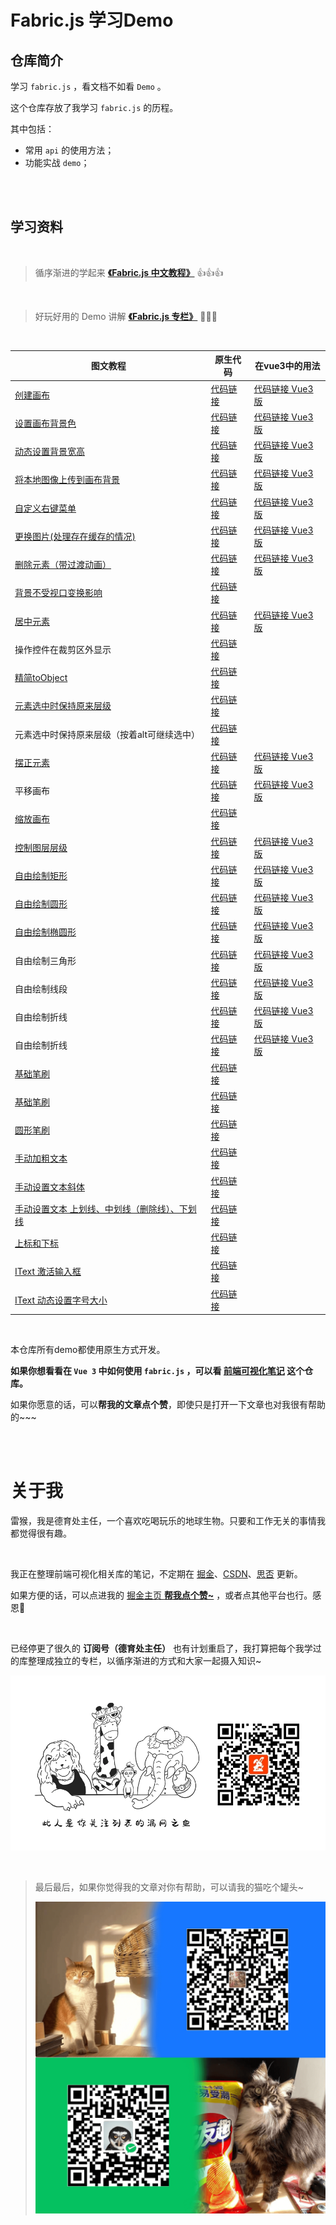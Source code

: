 # Fabric.js 学习Demo

## 仓库简介

学习 `fabric.js` ，看文档不如看 `Demo` 。

这个仓库存放了我学习 `fabric.js` 的历程。

其中包括：
- 常用 `api` 的使用方法；
- 功能实战 `demo`；

<br><br>

## 学习资料

<br>

> 循序渐进的学起来 **[《Fabric.js 中文教程》](https://k21vin.gitee.io/fabric-js-doc)** 👍👍👍

<br>


> 好玩好用的 Demo 讲解 **[《Fabric.js 专栏》](https://juejin.cn/column/7050370347324932132)** 🦄🦄🦄

<br>

| 图文教程 | 原生代码 | 在vue3中的用法 |
|---|---|---|
| [创建画布](https://juejin.cn/post/7026941253845516324#heading-13) | [代码链接](https://gitee.com/k21vin/fabricjs-demo/blob/master/tutorial/Canvas/newCanvas.html) | [代码链接 Vue3版](https://gitee.com/k21vin/front-end-data-visualization/blob/master/src/views/FabricJS/Basic/pages/Stated/Stated.vue) |
| [设置画布背景色](https://juejin.cn/post/7026941253845516324#heading-20) | [代码链接](https://gitee.com/k21vin/fabricjs-demo/blob/master/tutorial/Canvas/backgroundColor.html) | [代码链接 Vue3版](https://gitee.com/k21vin/front-end-data-visualization/blob/master/src/views/FabricJS/Basic/pages/Stated/Stated.vue) |
| [动态设置背景宽高](https://juejin.cn/post/7053049468601499684) | [代码链接](https://gitee.com/k21vin/fabricjs-demo/blob/master/demos/UploadImg/index.html) | [代码链接 Vue3版](https://gitee.com/k21vin/front-end-data-visualization/blob/master/src/views/FabricJS/Basic/pages/SetCanvasWH/SetCanvasWH.vue) |
| [将本地图像上传到画布背景](https://juejin.cn/post/7055201274693681160) | [代码链接](https://gitee.com/k21vin/fabricjs-demo/blob/master/tutorial/Canvas/setWH.html) | [代码链接 Vue3版](https://gitee.com/k21vin/front-end-data-visualization/blob/master/src/views/FabricJS/Demo/pages/UploadImg/UploadImg.vue) |
| [自定义右键菜单](https://juejin.cn/post/7051373700209180679) | [代码链接](https://gitee.com/k21vin/fabricjs-demo/blob/master/demos/ContextMenu/index.html) | [代码链接 Vue3版](https://gitee.com/k21vin/front-end-data-visualization/blob/master/src/views/FabricJS/Demo/pages/ContextMenu/ContextMenu.vue) |
| [更换图片(处理存在缓存的情况)](https://juejin.cn/post/7052719026874613773) | [代码链接](https://gitee.com/k21vin/fabricjs-demo/blob/master/demos/changeImage/index.html) | [代码链接 Vue3版](https://gitee.com/k21vin/front-end-data-visualization/blob/master/src/views/FabricJS/Demo/pages/ChangeImage/ChangeImage.vue) |
| [删除元素（带过渡动画）](https://juejin.cn/post/7056599707094614024) | [代码链接](https://gitee.com/k21vin/fabricjs-demo/blob/master/tutorial/Canvas/remove.html) | [代码链接 Vue3版](https://gitee.com/k21vin/front-end-data-visualization/blob/master/src/views/FabricJS/Basic/pages/RemoveObj/RemoveObj.vue) |
| [背景不受视口变换影响](https://juejin.cn/post/7105789686395699230) | [代码链接](https://gitee.com/k21vin/fabricjs-demo/blob/master/tutorial/Canvas/backgroundVpt.html) |  |
| [居中元素](https://juejin.cn/post/7105418456484282404) | [代码链接](https://gitee.com/k21vin/fabricjs-demo/blob/master/tutorial/Canvas/centerObject.html) | [代码链接 Vue3版](https://gitee.com/k21vin/front-end-data-visualization/blob/master/src/views/FabricJS/Basic/pages/CenterObject/CenterObject.vue) |
| 操作控件在裁剪区外显示 | [代码链接](https://gitee.com/k21vin/fabricjs-demo/blob/master/tutorial/Canvas/controlsAboveOverlay.html) |  |
| [精简toObject](https://juejin.cn/post/7106159817361719304) | [代码链接](https://gitee.com/k21vin/fabricjs-demo/blob/master/tutorial/Canvas/includeDefaultValues.html) |  |
| [元素选中时保持原来层级](https://juejin.cn/post/7106530593986314253) | [代码链接](https://gitee.com/k21vin/fabricjs-demo/blob/master/tutorial/Canvas/preserveObjectStacking.html) |  |
| 元素选中时保持原来层级（按着alt可继续选中） | [代码链接](https://gitee.com/k21vin/fabricjs-demo/blob/master/tutorial/Canvas/altSelectionKey.html) |  |
| [摆正元素](https://juejin.cn/post/7057392358391808008) | [代码链接](https://gitee.com/k21vin/fabricjs-demo/blob/master/tutorial/Canvas/straightenObject.html) | [代码链接 Vue3版](https://gitee.com/k21vin/front-end-data-visualization/blob/master/src/views/FabricJS/Basic/pages/StraightenObject/StraightenObject.vue) |
| 平移画布 | [代码链接](https://gitee.com/k21vin/fabricjs-demo/blob/master/tutorial/Canvas/absolutePan.html) | [代码链接 Vue3版](https://gitee.com/k21vin/front-end-data-visualization/blob/master/src/views/FabricJS/Basic/pages/AbsolutePan/AbsolutePan.vue) |
| [缩放画布](https://juejin.cn/post/7105046849362329608) | [代码链接](https://gitee.com/k21vin/fabricjs-demo/blob/master/tutorial/Canvas/%E6%BB%9A%E8%BD%AE%E7%BC%A9%E6%94%BE%E7%94%BB%E5%B8%83.html) |  |
| [控制图层层级](https://juejin.cn/post/7111191499932434439) | [代码链接](https://gitee.com/k21vin/fabricjs-demo/blob/master/tutorial/Canvas/moveTo.html) | [代码链接 Vue3版](https://gitee.com/k21vin/front-end-data-visualization/blob/master/src/views/FabricJS/Basic/pages/MoveTo/MoveTo.vue) |
| [自由绘制矩形](https://juejin.cn/post/7058093223566114847) | [代码链接](https://gitee.com/k21vin/fabricjs-demo/blob/master/demos/FreeDrawing/createRect.html) | [代码链接 Vue3版](https://gitee.com/k21vin/front-end-data-visualization/blob/master/src/views/FabricJS/Demo/pages/CreateRect/CreateRect.vue) |
| [自由绘制圆形](https://juejin.cn/post/7061277449652273165) | [代码链接](https://gitee.com/k21vin/fabricjs-demo/blob/master/demos/FreeDrawing/createCircle.html) | [代码链接 Vue3版](https://gitee.com/k21vin/front-end-data-visualization/blob/master/src/views/FabricJS/Demo/pages/CreateCircle/CreateCircle.vue) |
| [自由绘制椭圆形](https://juejin.cn/post/7101906776202838024) | [代码链接](https://gitee.com/k21vin/fabricjs-demo/blob/master/demos/FreeDrawing/createEllipse.html) | [代码链接 Vue3版](https://gitee.com/k21vin/front-end-data-visualization/blob/master/src/views/FabricJS/Demo/pages/CreateEllipse/CreateEllipse.vue) |
| 自由绘制三角形 | [代码链接](https://gitee.com/k21vin/fabricjs-demo/blob/master/demos/FreeDrawing/createTriangle.html) | [代码链接 Vue3版](https://gitee.com/k21vin/front-end-data-visualization/blob/master/src/views/FabricJS/Demo/pages/CreateTriangle/CreateTriangle.vue) |
| 自由绘制线段 | [代码链接](https://gitee.com/k21vin/fabricjs-demo/blob/master/demos/FreeDrawing/createLine.html) | [代码链接 Vue3版](https://gitee.com/k21vin/front-end-data-visualization/blob/master/src/views/FabricJS/Demo/pages/CreateLine/CreateLine.vue) |
| 自由绘制折线 | [代码链接](https://gitee.com/k21vin/fabricjs-demo/blob/master/demos/FreeDrawing/createPolyline.html) | [代码链接 Vue3版](https://gitee.com/k21vin/front-end-data-visualization/blob/master/src/views/FabricJS/Demo/pages/CreatePolyline/CreatePolyline.vue) |
| 自由绘制折线 | [代码链接](https://gitee.com/k21vin/fabricjs-demo/blob/master/demos/FreeDrawing/createPolygon.html) | [代码链接 Vue3版](https://gitee.com/k21vin/front-end-data-visualization/blob/master/src/views/FabricJS/Demo/pages/CreatePolygon/CreatePolygon.vue) |
| [基础笔刷](https://juejin.cn/post/7103569758473175070) | [代码链接](https://gitee.com/k21vin/fabricjs-demo/blob/master/tutorial/Brush/BaseBrush.html) | |
| [基础笔刷](https://juejin.cn/post/7103569758473175070) | [代码链接](https://gitee.com/k21vin/fabricjs-demo/blob/master/tutorial/Brush/BaseBrush.html) | |
| [圆形笔刷](https://juejin.cn/post/7104039103779307527) | [代码链接](https://gitee.com/k21vin/fabricjs-demo/blob/master/tutorial/Brush/CircleBrush/CircleBrush.html) | |
| [手动加粗文本](https://juejin.cn/post/7101196583928070181) | [代码链接](https://gitee.com/k21vin/fabricjs-demo/blob/master/demos/ITextSetFontWeight/index.html) | |
| [手动设置文本斜体](https://juejin.cn/post/7111733967488811022) | [代码链接](https://gitee.com/k21vin/fabricjs-demo/blob/master/tutorial/IText/styles05italic.html) | |
| [手动设置文本 上划线、中划线（删除线）、下划线](https://juejin.cn/post/7108489281764589604) | [代码链接](https://gitee.com/k21vin/fabricjs-demo/blob/master/tutorial/IText/styles04decoration.html) | |
| [上标和下标](https://juejin.cn/post/7104799922230132743) | [代码链接](https://gitee.com/k21vin/fabricjs-demo/blob/master/tutorial/IText/styles02superscript&subscript.html) | |
| [IText 激活输入框](https://juejin.cn/post/7107000176283222047) | [代码链接](https://gitee.com/k21vin/fabricjs-demo/blob/master/tutorial/IText/enterEditing.html) | |
| [IText 动态设置字号大小](https://juejin.cn/post/7107767051162238990) | [代码链接](https://gitee.com/k21vin/fabricjs-demo/blob/master/tutorial/IText/styles03fontSize.html) | |

<br>

本仓库所有demo都使用原生方式开发。

**如果你想看看在 `Vue 3` 中如何使用 `fabric.js` ，可以看 [前端可视化笔记](https://gitee.com/k21vin/front-end-data-visualization) 这个仓库。**

如果你愿意的话，可以**帮我的文章点个赞**，即使只是打开一下文章也对我很有帮助的~~~

<br>

<br>

# 关于我

雷猴，我是德育处主任，一个喜欢吃喝玩乐的地球生物。只要和工作无关的事情我都觉得很有趣。

<br>

我正在整理前端可视化相关库的笔记，不定期在 [掘金](https://juejin.cn/column/7050370347324932132)、[CSDN](https://blog.csdn.net/weixin_39415598)、[思否](https://segmentfault.com/) 更新。

如果方便的话，可以点进我的 [掘金主页 **帮我点个赞~**](https://juejin.cn/column/7050370347324932132) ，或者点其他平台也行。感恩🌷

<br>

已经停更了很久的 **订阅号（德育处主任）** 也有计划重启了，我打算把每个我学过的库整理成独立的专栏，以循序渐进的方式和大家一起摄入知识~

![公众号：德育处主任](./OfficialAccounts.gif)

<br>

> 最后最后，如果你觉得我的文章对你有帮助，可以请我的猫吃个罐头~
> 
> ![公众号：德育处主任](./q.png)

